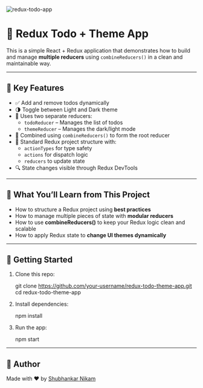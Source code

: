 
![redux-todo-app](https://github.com/user-attachments/assets/5ee91d5b-ded4-4311-957d-ff672ee44c8a)


# 🧠 Redux Todo + Theme App

This is a simple React + Redux application that demonstrates how to build and manage **multiple reducers** using `combineReducers()` in a clean and maintainable way.

---

## 📌 Key Features

- ✅ Add and remove todos dynamically
- 🌗 Toggle between Light and Dark theme
- 🔄 Uses two separate reducers:
  - `todoReducer` – Manages the list of todos
  - `themeReducer` – Manages the dark/light mode
- 🧩 Combined using `combineReducers()` to form the root reducer
- 📁 Standard Redux project structure with:
  - `actionTypes` for type safety
  - `actions` for dispatch logic
  - `reducers` to update state
- 🔍 State changes visible through Redux DevTools

---



## 🧠 What You’ll Learn from This Project

- How to structure a Redux project using **best practices**
- How to manage multiple pieces of state with **modular reducers**
- How to use **combineReducers()** to keep your Redux logic clean and scalable
- How to apply Redux state to **change UI themes dynamically**

---

## 🚀 Getting Started

1. Clone this repo:
 
   git clone https://github.com/your-username/redux-todo-theme-app.git
   cd redux-todo-theme-app
  

2. Install dependencies:

   npm install


3. Run the app:

   npm start
 

---


## 🙌 Author

Made with ❤️ by [Shubhankar Nikam](https://github.com/shubhankarnikam-45)

